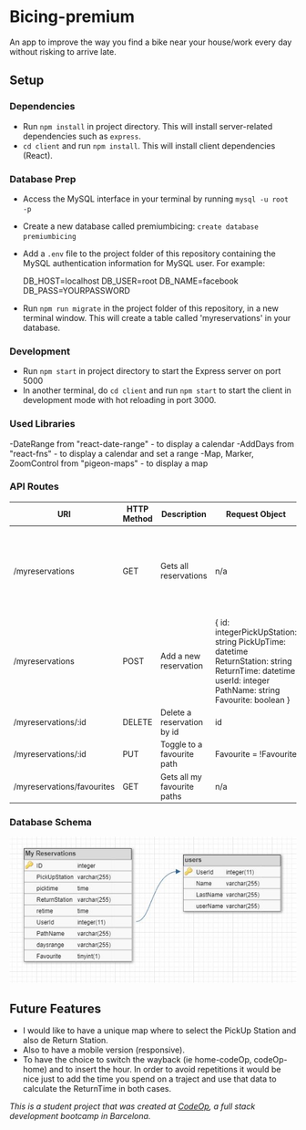 # Bicing-premium

An app to improve the way you find a bike near your house/work every day without risking to arrive late.

## Setup

### Dependencies

- Run `npm install` in project directory. This will install server-related dependencies such as `express`.
- `cd client` and run `npm install`. This will install client dependencies (React).

### Database Prep

- Access the MySQL interface in your terminal by running `mysql -u root -p`
- Create a new database called premiumbicing: `create database premiumbicing`
- Add a `.env` file to the project folder of this repository containing the MySQL authentication information for MySQL user. For example:

  DB_HOST=localhost
  DB_USER=root
  DB_NAME=facebook
  DB_PASS=YOURPASSWORD

- Run `npm run migrate` in the project folder of this repository, in a new terminal window. This will create a table called 'myreservations' in your database.

### Development

- Run `npm start` in project directory to start the Express server on port 5000
- In another terminal, do `cd client` and run `npm start` to start the client in development mode with hot reloading in port 3000.

### Used Libraries

-DateRange from "react-date-range" - to display a calendar
-AddDays from "react-fns" - to display a calendar and set a range
-Map, Marker, ZoomControl from "pigeon-maps" - to display a map

### API Routes

| URI                        | HTTP Method | Description                 | Request Object                                                                                                                                           | Response Object                                                                                                                                            |
| -------------------------- | ----------- | --------------------------- | -------------------------------------------------------------------------------------------------------------------------------------------------------- | ---------------------------------------------------------------------------------------------------------------------------------------------------------- |
| /myreservations            | GET         | Gets all reservations       | n/a                                                                                                                                                      | [{ id: integerPickUpStation: string PickUpTime: datetime ReturnStation: string ReturnTime: datetime userId: integer PathName: string Favourite: boolean }] |
| /myreservations            | POST        | Add a new reservation       | { id: integerPickUpStation: string PickUpTime: datetime ReturnStation: string ReturnTime: datetime userId: integer PathName: string Favourite: boolean } | n/a                                                                                                                                                        |
| /myreservations/:id        | DELETE      | Delete a reservation by id  | id                                                                                                                                                       | n/a                                                                                                                                                        |
| /myreservations/:id        | PUT         | Toggle to a favourite path  | Favourite = !Favourite                                                                                                                                   | n/a                                                                                                                                                        |
| /myreservations/favourites | GET         | Gets all my favourite paths | n/a                                                                                                                                                      |                                                                                                                                                            |

### Database Schema

![DataBase Schema](database_schema.jpg)

## Future Features

- I would like to have a unique map where to select the PickUp Station and also de Return Station.
- Also to have a mobile version (responsive).
- To have the choice to switch the wayback (ie home-codeOp, codeOp-home) and to insert the hour. In order to avoid repetitions it would be nice just to add the time you spend on a traject and use that data to calculate the ReturnTime in both cases.

_This is a student project that was created at [CodeOp](http://codeop.tech), a full stack development bootcamp in Barcelona._
